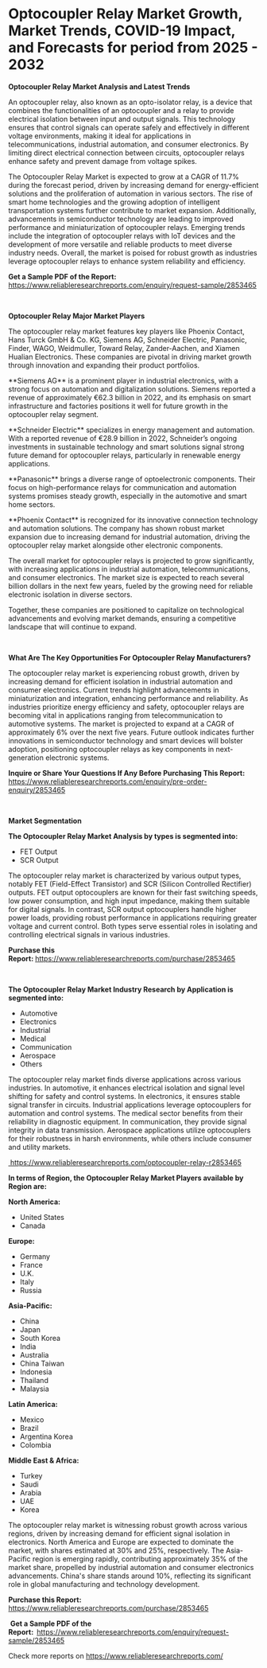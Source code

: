 <p><h1>Optocoupler Relay Market Growth, Market Trends, COVID-19 Impact, and Forecasts for period from 2025 - 2032</h1></p><p><strong>Optocoupler Relay Market Analysis and Latest Trends</strong></p>
<p><p>An optocoupler relay, also known as an opto-isolator relay, is a device that combines the functionalities of an optocoupler and a relay to provide electrical isolation between input and output signals. This technology ensures that control signals can operate safely and effectively in different voltage environments, making it ideal for applications in telecommunications, industrial automation, and consumer electronics. By limiting direct electrical connection between circuits, optocoupler relays enhance safety and prevent damage from voltage spikes.</p><p>The Optocoupler Relay Market is expected to grow at a CAGR of 11.7% during the forecast period, driven by increasing demand for energy-efficient solutions and the proliferation of automation in various sectors. The rise of smart home technologies and the growing adoption of intelligent transportation systems further contribute to market expansion. Additionally, advancements in semiconductor technology are leading to improved performance and miniaturization of optocoupler relays. Emerging trends include the integration of optocoupler relays with IoT devices and the development of more versatile and reliable products to meet diverse industry needs. Overall, the market is poised for robust growth as industries leverage optocoupler relays to enhance system reliability and efficiency.</p></p>
<p><strong>Get a Sample PDF of the Report:&nbsp;</strong> <a href="https://www.reliableresearchreports.com/enquiry/request-sample/2853465?utm_campaign=2296&utm_medium=2&utm_source=Github&utm_content=ia&utm_term=12032025&utm_id=optocoupler-relay">https://www.reliableresearchreports.com/enquiry/request-sample/2853465</a></p>
<p>&nbsp;</p>
<p><strong>Optocoupler Relay Major Market Players</strong></p>
<p><p>The optocoupler relay market features key players like Phoenix Contact, Hans Turck GmbH & Co. KG, Siemens AG, Schneider Electric, Panasonic, Finder, WAGO, Weidmuller, Toward Relay, Zander-Aachen, and Xiamen Hualian Electronics. These companies are pivotal in driving market growth through innovation and expanding their product portfolios.</p><p>**Siemens AG** is a prominent player in industrial electronics, with a strong focus on automation and digitalization solutions. Siemens reported a revenue of approximately €62.3 billion in 2022, and its emphasis on smart infrastructure and factories positions it well for future growth in the optocoupler relay segment.</p><p>**Schneider Electric** specializes in energy management and automation. With a reported revenue of €28.9 billion in 2022, Schneider’s ongoing investments in sustainable technology and smart solutions signal strong future demand for optocoupler relays, particularly in renewable energy applications.</p><p>**Panasonic** brings a diverse range of optoelectronic components. Their focus on high-performance relays for communication and automation systems promises steady growth, especially in the automotive and smart home sectors.</p><p>**Phoenix Contact** is recognized for its innovative connection technology and automation solutions. The company has shown robust market expansion due to increasing demand for industrial automation, driving the optocoupler relay market alongside other electronic components.</p><p>The overall market for optocoupler relays is projected to grow significantly, with increasing applications in industrial automation, telecommunications, and consumer electronics. The market size is expected to reach several billion dollars in the next few years, fueled by the growing need for reliable electronic isolation in diverse sectors.</p><p>Together, these companies are positioned to capitalize on technological advancements and evolving market demands, ensuring a competitive landscape that will continue to expand.</p></p>
<p>&nbsp;</p>
<p><strong>What Are The Key Opportunities For Optocoupler Relay Manufacturers?</strong></p>
<p><p>The optocoupler relay market is experiencing robust growth, driven by increasing demand for efficient isolation in industrial automation and consumer electronics. Current trends highlight advancements in miniaturization and integration, enhancing performance and reliability. As industries prioritize energy efficiency and safety, optocoupler relays are becoming vital in applications ranging from telecommunication to automotive systems. The market is projected to expand at a CAGR of approximately 6% over the next five years. Future outlook indicates further innovations in semiconductor technology and smart devices will bolster adoption, positioning optocoupler relays as key components in next-generation electronic systems.</p></p>
<p><strong>Inquire or Share Your Questions If Any Before Purchasing This Report:</strong> <a href="https://www.reliableresearchreports.com/enquiry/pre-order-enquiry/2853465?utm_campaign=2296&utm_medium=2&utm_source=Github&utm_content=ia&utm_term=12032025&utm_id=optocoupler-relay">https://www.reliableresearchreports.com/enquiry/pre-order-enquiry/2853465</a></p>
<p>&nbsp;</p>
<p><strong>Market Segmentation</strong></p>
<p><strong>The Optocoupler Relay Market Analysis by types is segmented into:</strong></p>
<p><ul><li>FET Output</li><li>SCR Output</li></ul></p>
<p><p>The optocoupler relay market is characterized by various output types, notably FET (Field-Effect Transistor) and SCR (Silicon Controlled Rectifier) outputs. FET output optocouplers are known for their fast switching speeds, low power consumption, and high input impedance, making them suitable for digital signals. In contrast, SCR output optocouplers handle higher power loads, providing robust performance in applications requiring greater voltage and current control. Both types serve essential roles in isolating and controlling electrical signals in various industries.</p></p>
<p><strong>Purchase this Report:&nbsp;</strong><a href="https://www.reliableresearchreports.com/purchase/2853465?utm_campaign=2296&utm_medium=2&utm_source=Github&utm_content=ia&utm_term=12032025&utm_id=optocoupler-relay">https://www.reliableresearchreports.com/purchase/2853465</a></p>
<p>&nbsp;</p>
<p><strong>The Optocoupler Relay Market Industry Research by Application is segmented into:</strong></p>
<p><ul><li>Automotive</li><li>Electronics</li><li>Industrial</li><li>Medical</li><li>Communication</li><li>Aerospace</li><li>Others</li></ul></p>
<p><p>The optocoupler relay market finds diverse applications across various industries. In automotive, it enhances electrical isolation and signal level shifting for safety and control systems. In electronics, it ensures stable signal transfer in circuits. Industrial applications leverage optocouplers for automation and control systems. The medical sector benefits from their reliability in diagnostic equipment. In communication, they provide signal integrity in data transmission. Aerospace applications utilize optocouplers for their robustness in harsh environments, while others include consumer and utility markets.</p></p>
<p><a href="https://www.reliableresearchreports.com/optocoupler-relay-r2853465?utm_campaign=2296&utm_medium=2&utm_source=Github&utm_content=ia&utm_term=12032025&utm_id=optocoupler-relay">&nbsp;https://www.reliableresearchreports.com/optocoupler-relay-r2853465</a></p>
<p><strong>In terms of Region, the Optocoupler Relay Market Players available by Region are:</strong></p>
<p>
    <p> <strong> North America: </strong>
        <ul>
            <li>United States</li>
            <li>Canada</li>
        </ul>
        </p> 
    <p> <strong> Europe: </strong>
        <ul>
            <li>Germany</li>
            <li>France</li>
            <li>U.K.</li>
            <li>Italy</li>
            <li>Russia</li>
        </ul>
        </p> 
    <p> <strong> Asia-Pacific: </strong>
        <ul>
            <li>China</li>
            <li>Japan</li>
            <li>South Korea</li>
            <li>India</li>
            <li>Australia</li>
            <li>China Taiwan</li>
            <li>Indonesia</li>
            <li>Thailand</li>
            <li>Malaysia</li>
        </ul>
        </p> 
    <p> <strong> Latin America: </strong>
        <ul>
            <li>Mexico</li>
            <li>Brazil</li>
            <li>Argentina Korea</li>
            <li>Colombia</li>
        </ul>
        </p> 
    <p> <strong> Middle East & Africa: </strong>
        <ul>
            <li>Turkey</li>
            <li>Saudi</li>
            <li>Arabia</li>
            <li>UAE</li>
            <li>Korea</li>
        </ul>
    </p>
    </p>
<p><p>The optocoupler relay market is witnessing robust growth across various regions, driven by increasing demand for efficient signal isolation in electronics. North America and Europe are expected to dominate the market, with shares estimated at 30% and 25%, respectively. The Asia-Pacific region is emerging rapidly, contributing approximately 35% of the market share, propelled by industrial automation and consumer electronics advancements. China's share stands around 10%, reflecting its significant role in global manufacturing and technology development.</p></p>
<p><strong>Purchase this Report: </strong><a href="https://www.reliableresearchreports.com/purchase/2853465?utm_campaign=2296&utm_medium=2&utm_source=Github&utm_content=ia&utm_term=12032025&utm_id=optocoupler-relay">https://www.reliableresearchreports.com/purchase/2853465</a></p>
<p>&nbsp;<strong>Get a Sample PDF of the Report:&nbsp;&nbsp;</strong><a href="https://www.reliableresearchreports.com/enquiry/request-sample/2853465?utm_campaign=2296&utm_medium=2&utm_source=Github&utm_content=ia&utm_term=12032025&utm_id=optocoupler-relay">https://www.reliableresearchreports.com/enquiry/request-sample/2853465</a></p>
<p><strong></strong></p>
<p>Check more reports on <a href="https://www.reliableresearchreports.com/?utm_campaign=2296&utm_medium=2&utm_source=Github&utm_content=ia&utm_term=12032025&utm_id=optocoupler-relay">https://www.reliableresearchreports.com/</a></p>